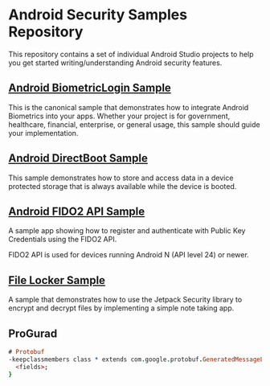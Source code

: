 Android Security Samples Repository
===================================

This repository contains a set of individual Android Studio projects to help you get
started writing/understanding Android security features.

## [Android BiometricLogin Sample](https://github.com/android/security-samples/tree/master/BiometricLoginKotlin)

This is the canonical sample that demonstrates how to integrate Android Biometrics into your apps.
Whether your project is for government, healthcare, financial, enterprise, or general usage, this
sample should guide your implementation.

## [Android DirectBoot Sample](https://github.com/android/security-samples/tree/master/DirectBoot)

This sample demonstrates how to store and access data in a device protected
storage that is always available while the device is booted.

## [Android FIDO2 API Sample](https://github.com/android/security-samples/tree/master/Fido)

A sample app showing how to register and authenticate with Public Key
Credentials using the FIDO2 API. 

FIDO2 API is used for devices running Android N (API level 24) or newer.

## [File Locker Sample](https://github.com/android/security-samples/tree/master/FileLocker)

A sample that demonstrates how to use the Jetpack Security library to encrypt and decrypt files by
implementing a simple note taking app.

## ProGurad

```pro
# Protobuf
-keepclassmembers class * extends com.google.protobuf.GeneratedMessageLite {
  <fields>;
}
```
